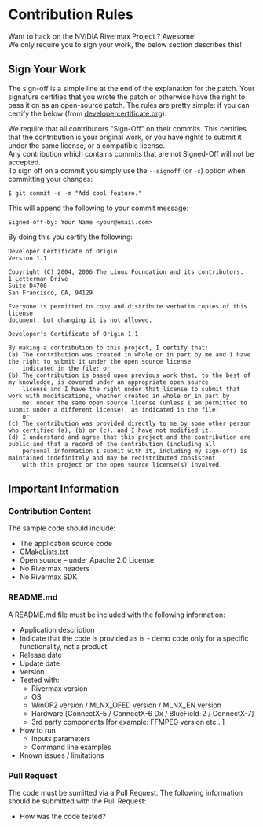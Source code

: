 # Contribution Rules

Want to hack on the NVIDIA Rivermax Project ? Awesome!<br>
We only require you to sign your work, the below section describes this!<br>

## Sign Your Work
The sign-off is a simple line at the end of the explanation for the patch. Your
signature certifies that you wrote the patch or otherwise have the right to pass
it on as an open-source patch. The rules are pretty simple: if you can certify
the below (from [developercertificate.org](http://developercertificate.org/)):

We require that all contributors "Sign-Off" on their commits. This certifies
that the contribution is your original work, or you have rights to submit it
under the same license, or a compatible license.<br>
Any contribution which contains commits that are not Signed-Off will not be
accepted.<br>
To sign off on a commit you simply use the `--signoff` (or `-s`) option when committing your changes:<br>
```
$ git commit -s -m "Add cool feature."
```
This will append the following to your commit message:
```
Signed-off-by: Your Name <your@email.com>
```
By doing this you certify the following:<br>

```
Developer Certificate of Origin
Version 1.1

Copyright (C) 2004, 2006 The Linux Foundation and its contributors.
1 Letterman Drive
Suite D4700
San Francisco, CA, 94129

Everyone is permitted to copy and distribute verbatim copies of this license
document, but changing it is not allowed.

Developer's Certificate of Origin 1.1

By making a contribution to this project, I certify that:
(a) The contribution was created in whole or in part by me and I have the right to submit it under the open source license
    indicated in the file; or
(b) The contribution is based upon previous work that, to the best of my knowledge, is covered under an appropriate open source
    license and I have the right under that license to submit that work with modifications, whether created in whole or in part by
    me, under the same open source license (unless I am permitted to submit under a different license), as indicated in the file;
    or
(c) The contribution was provided directly to me by some other person who certified (a), (b) or (c). and I have not modified it.
(d) I understand and agree that this project and the contribution are public and that a record of the contribution (including all
    personal information I submit with it, including my sign-off) is maintained indefinitely and may be redistributed consistent
    with this project or the open source license(s) involved.
```

## Important Information

### Contribution Content
The sample code should include:
* The application source code
* CMakeLists.txt
* Open source – under Apache 2.0 License
* No Rivermax headers
* No Rivermax SDK

### README.md
A README.md file must be included with the following information:
* Application description
* Indicate that the code is provided as is - demo code only for a specific functionality, not a product
* Release date
* Update date
* Version
* Tested with:
  * Rivermax version
  * OS
  * WinOF2 version / MLNX_OFED version / MLNX_EN version
  * Hardware [ConnectX-5 / ConnectX-6 Dx / BlueField-2 / ConnectX-7]
  * 3rd party components [for example: FFMPEG version etc...]
* How to run
  * Inputs parameters
  * Command line examples
* Known issues / limitations

### Pull Request
The code must be sumitted via a Pull Request.
The following information should be submitted with the Pull Request:
* How was the code tested?

